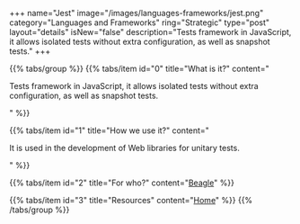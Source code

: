+++
name="Jest"
image="/images/languages-frameworks/jest.png"
category="Languages and Frameworks"
ring="Strategic"
type="post"
layout="details"
isNew="false"
description="Tests framework in JavaScript, it allows isolated tests without extra configuration, as well as snapshot tests."
+++

{{% tabs/group %}}
  {{% tabs/item id="0" title="What is it?" content="<p>Tests framework in JavaScript, it allows isolated tests without extra configuration, as well as snapshot tests.</p>" %}}

  {{% tabs/item id="1" title="How we use it?" content="<p>It is used in the development of Web libraries for unitary tests.</p>" %}}

  {{% tabs/item id="2" title="For who?" content="<a href='https://usebeagle.io/' target='_blank'>Beagle</a>" %}}

  {{% tabs/item id="3" title="Resources" content="<a href='https://jestjs.io/pt-BR/' target='_blank'>Home</a>" %}}
{{% /tabs/group %}}
